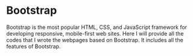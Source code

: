 # Bootstrap

Bootstrap is the most popular HTML, CSS, and JavaScript framework for developing responsive, mobile-first web sites.
Here I will provide all the codes that I wrote the webpages based on Bootstrap. 
It includes all the features of Bootstrap. 
